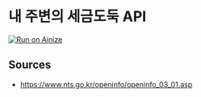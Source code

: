 # 내 주변의 세금도둑 API

[![Run on Ainize](https://ainize.ai/static/images/run_on_ainize_button.svg)](https://ainize.web.app/redirect?git_repo=github.com/hannut91/tax-thiefs-api)

## Sources

* https://www.nts.go.kr/openinfo/openinfo_03_01.asp
